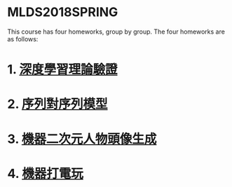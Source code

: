 # MLDS2018SPRING
This course has four homeworks, group by group. 
The four homeworks are as follows:

# 1. [深度學習理論驗證](https://github.com/JasonYao81000/MLDS2018SPRING/tree/master/hw1)

# 2. [序列對序列模型](https://github.com/JasonYao81000/MLDS2018SPRING/tree/master/hw2)

# 3. [機器二次元人物頭像生成](https://github.com/JasonYao81000/MLDS2018SPRING/tree/master/hw3)

# 4. [機器打電玩](https://github.com/JasonYao81000/MLDS2018SPRING/tree/master/hw4)
